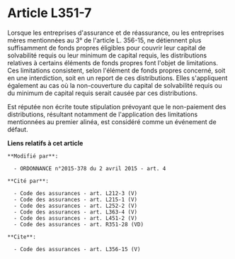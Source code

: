 # Article L351-7

Lorsque les entreprises d'assurance et de réassurance, ou les entreprises mères mentionnées au 3° de l'article L. 356-15, ne
détiennent plus suffisamment de fonds propres éligibles pour couvrir leur capital de solvabilité requis ou leur minimum de
capital requis, les distributions relatives à certains éléments de fonds propres font l'objet de limitations. Ces limitations
consistent, selon l'élément de fonds propres concerné, soit en une interdiction, soit en un report de ces distributions.
Elles s'appliquent également au cas où la non-couverture du capital de solvabilité requis ou du minimum de capital requis
serait causée par ces distributions. 

Est réputée non écrite toute stipulation prévoyant que le non-paiement des distributions, résultant notamment de
l'application des limitations mentionnées au premier alinéa, est considéré comme un événement de défaut.

**Liens relatifs à cet article**

	**Modifié par**:

	  - ORDONNANCE n°2015-378 du 2 avril 2015 - art. 4

	**Cité par**:

	  - Code des assurances - art. L212-3 (V)
	  - Code des assurances - art. L215-1 (V)
	  - Code des assurances - art. L252-2 (V)
	  - Code des assurances - art. L363-4 (V)
	  - Code des assurances - art. L451-2 (V)
	  - Code des assurances - art. R351-28 (VD)

	**Cite**:

	  - Code des assurances - art. L356-15 (V)
